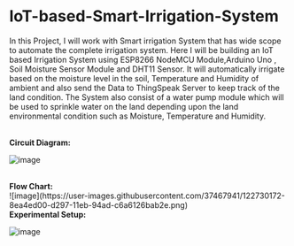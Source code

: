 # IoT-based-Smart-Irrigation-System
In this Project, I will work with Smart irrigation System that has wide scope to automate the complete irrigation system. Here I will be building an IoT based Irrigation System using ESP8266 NodeMCU Module,Arduino Uno , Soil Moisture Sensor Module and DHT11 Sensor. It will automatically irrigate based on the moisture level in the soil, Temperature and Humidity of ambient and also send the Data to ThingSpeak Server to keep track of the land condition. The System also consist of a water pump module which will be used to sprinkle water on the land depending upon the land environmental condition such as Moisture, Temperature and Humidity.

<br>
<b>
  Circuit Diagram:
  </b>
   <br>

![image](https://user-images.githubusercontent.com/37467941/122730066-7339e200-d297-11eb-8414-50ec9bf578b1.png)

<br>
<b>
  Flow Chart:
  </b>
   <br>
![image](https://user-images.githubusercontent.com/37467941/122730172-8ea4ed00-d297-11eb-94ad-c6a6126bab2e.png)
<br>
<b>
  Experimental Setup:
  </b>
   <br>



![image](https://user-images.githubusercontent.com/37467941/122730201-98c6eb80-d297-11eb-895a-f34328669213.png)


   

